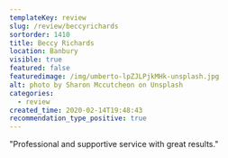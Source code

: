 ```yaml
---
templateKey: review
slug: /review/beccyrichards
sortorder: 1410
title: Beccy Richards
location: Banbury
visible: true
featured: false
featuredimage: /img/umberto-lpZJLPjkMHk-unsplash.jpg
alt: photo by Sharon Mccutcheon on Unsplash
categories:
  - review
created_time: 2020-02-14T19:48:43
recommendation_type_positive: true
---
```

"Professional and supportive service with great results."